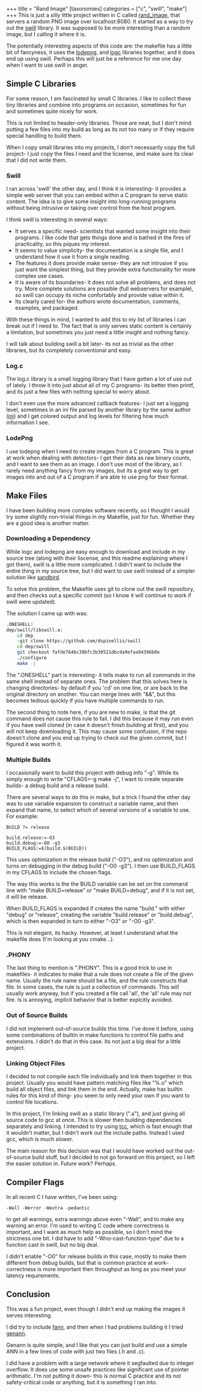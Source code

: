 +++
title = "Rand Image"
[taxonomies]
categories = ["c", "swill", "make"]
+++
This is just a silly little project written in C called
[rand\_image](https://github.com/nsmryan/rand_image), that servers a random PNG
image over localhost:8080. It started as a way to try out the
[swill](https://github.com/dspinellis/swill) library. It was supposed to be
more interesting than a random image, but I calling it where it is.


The potentially interesting aspects of this code are: the makefile has a little
bit of fancyness, it uses the [lodepng](https://github.com/lvandeve/lodepng),
and [logc](https://github.com/rxi/log.c) libraries together, and it does end up
using swill. Perhaps this will just be a reference for me one day when I want
to use swill in anger.


## Simple C Libraries
For some reason, I am fascinated by small C libraries. I like to collect these
tiny libraries and combine into programs on occasion, sometimes for fun and
sometimes quite nicely for work.


This is not limited to header-only libraries. Those are neat, but I don't mind
putting a few files into my build as long as its not too many or if they
require special handling to build them.


When I copy small libraries into my projects, I don't necessarily copy the full
project- I just copy the files I need and the licsense, and make sure its clear
that I did not write them.



### Swill
I ran across 'swill' the other day, and I think it is interesting- it provides
a simple web server that you can embed within a C program to serve static
content. The idea is to give some insight into long-running programs without
being intrusive or taking over control from the host program.


I think swill is interesting in several ways: 

  * It serves a specific need- scientists that wanted some insight into their programs. I
  like code that gets things done and is bathed in the fires of practicality, so this
  piques my interest.
  * It seems to value simplicity- the documentation is a single file, and I understand how it
  use it from a single reading.
  * The features it does provide make sense- they are not intrusive if you just want the
  simplest thing, but they provide extra functionality for more complex use cases.
  * It is aware of its boundaries- it does not solve all problems, and does not try.
  More complete solutions are possible (full webservers for example), so swill can
  occupy its niche confortably and provide value within it.
  * Its clearly cared for- the authors wrote documentation, comments, examples, and packaged.
  

With these things in mind, I wanted to add this to my list of libraries I can
break out if I need to. The fact that is only serves static content is
certainly a limitation, but sometimes you just need a little insight and
nothing fancy.

I will talk about building swill a bit later- its not as trivial as the other
libraries, but its completely conventional and easy.

### Log.c
The log.c library is a small logging library that I have gotten a lot of use
out of lately.  I throw it into just about all of my C programs- its better
then printf, and its just a few files with nothing special to worry about.


I don't even use the more advanced callback features- I just set a logging
level, sometimes in an ini file parsed by another library by the same author
([ini](https://github.com/rxi/ini)) and I get colored output and log levels for
filtering how much information I see.

### LodePng
I use lodepng when I need to create images from a C program. This is great at
work when dealing with detectors- I get their data as raw binary counts, and I
want to see them as an image.  I don't use most of the library, as I rarely
need anything fancy from my images, but its a great way to get images into and
out of a C program if are able to use png for their format.


## Make Files
I have been building more complex software recently, so I thought I would try
some slightly non-trivial things in my Makefile, just for fun. Whether they are
a good idea is another matter.


### Downloading a Dependency
While logc and lodepng are easy enough to download and include in my source
tree (along with their liscense, and this readme explaining where I got them),
swill is a little more complicated. I didn't want to include the entire thing
in my source tree, but I did want to use swill instead of a simpler solution
like [sandbird](https://github.com/rxi/sandbird).


To solve this problem, the Makefile uses git to clone out the swill repository,
and then checks out a specific commit (so I know it will continue to work if
swill were updated).


The solution I came up with was:
```bash
.ONESHELL:
dep/swill/libswill.a:
	cd dep 
	-git clone https://github.com/dspinellis/swill
	cd dep/swill
	git checkout fafde7646c39bfc3b30521dbcda9efaa94396b0e
	./configure
	make -j
```
The ".ONESHELL" part is interesting- it tells make to run all commands in the
same shell instead of separate ones. The problem that this solves here is
changing directories- by default if you 'cd' on one line, or are back to the
original directory on another. You can merge lines with "&&", but this becomes
tedious quickly if you have multiple commands to run.


The second thing to note here, if you are new to make, is that the git command
does not cause this rule to fail. I did this because it may run even if you
have swill cloned (in case it doesn't finish building at first), and you will
not keep downloading it. This may cause some confusion, if the repo doesn't
clone and you end up trying to check out the given commit, but I figured it was
worth it.


### Multiple Builds
I occasionally want to build this project with debug info "-g". While its simply enough to 
write "CFLAGS=-g make -j", I want to create separate builds- a debug build and a release build.


There are several ways to do this in make, but a trick I found the other day
was to use variable expansion to construct a variable name, and then expand
that name, to select which of several versions of a variable to use. For
example:
```
BUILD ?= release

build.release:=-O3
build.debug:=-O0 -g3
BUILD_FLAGS:=$(build.$(BUILD))
```
This uses optimization in the release build ("-O3"), and no optimization and
turns on debugging in the debug build ("-O0 -g3"). I then use BUILD\_FLAGS in
my CFLAGS to include the chosen flags.

The way this works is the the BUILD variable can be set on the command line
with "make BUILD=release" or "make BUILD=debug", and if it is not set, it will
be release.

When BUILD\_FLAGS is expanded if creates the name "build." with either "debug"
or "release", creating the variable "build.release" or "build.debug", which is
then expanded in turn to either "-O3" or "-O0 -g3".


This is not elegant, its hacky. However, at least I understand what the
makefile does (I'm looking at you cmake...).


### .PHONY
The last thing to mention is ".PHONY". This is a good trick to use in
makefiles- it indicates to make that a rule does not create a file of the given
name. Usually the rule name should be a file, and the rule constructs that
file. In some cases, the rule is just a collection of commands. This will
usually work anyway, but if you created a file call 'all', the 'all' rule may
not fire. Is is annoying, implicit behavior that is better explcitly avoided.


### Out of Source Builds
I did not implement out-of-source builds this time. I've done it before, using
some combinations of builtin in make functions to control file paths and
extensions. I didn't do that in this case.  Its not just a big deal for a
little project.


### Linking Object Files
I decided to not compile each file individually and link them together in this
project. Usually you would have pattern matching files like "%.o" which build all
object files, and link them in the end. Actually, make has builtin rules for
this kind of thing- you seem to only need your own if you want to control
file locations.


In this project, I'm linking swill as a static library (".a"), and just giving
all source code to gcc at once. This is slower then building dependencies
separately and linking. I intended to try using
[tcc](https://github.com/TinyCC/tinycc), which is fast enough that it wouldn't
matter, but I didn't work out the include paths. Instead I used gcc, which is
much slower.


The main reason for this decision was that I would have worked out the
out-of-source build stuff, but I decided to not go forward on this project, so
I left the easier solution in. Future work? Perhaps.

## Compiler Flags
In all recent C I have written, I've been using:
```
-Wall -Werror -Wextra -pedantic
```
to get all warnings, extra warnings above even "-Wall", and to make any warning an error.
I'm used to writing C code where correctness is important, and I want as much
help as possible, so I don't mind the strictness one bit. I did have to add 
"-Wno-cast-function-type" due to a function cast in swill, but no big deal.


I didn't enable "-O0" for release builds in this case, mostly to make them
different from debug builds, but that is common practice at work- correctness
is more important then throughput as long as you meet your latency requirements.


## Conclusion
This was a fun project, even though I didn't end up making the images it serves
interesting. 


I did try to include [fann](https://github.com/libfann/fann), and
then when I had problems building it I tried [genann](https://github.com/codeplea/genann).


Genann is quite simple, and I like that you can just build and use a simple ANN
in a few lines of code with just two files (.h and .c).


I did have a problem with a large network where it segfaulted due to integer
overflow. It does use some unsafe practices like significant
use of pointer arithmatic. I'm not putting it down- this is normal C practice
and its not safety-critical code or anything, but it is something I ran into.

